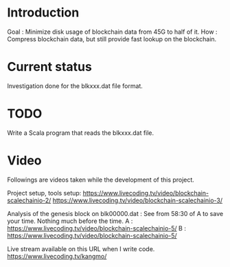 Introduction
============
Goal : Minimize disk usage of blockchain data from 45G to half of it.
How : Compress blockchain data, but still provide fast lookup on the blockchain.

Current status
==============
Investigation done for the blkxxx.dat file format.

TODO
====
Write a Scala program that reads the blkxxx.dat file.

Video
=====
Followings are videos taken while the development of this project.

Project setup, tools setup:
https://www.livecoding.tv/video/blockchain-scalechainio-2/
https://www.livecoding.tv/video/blockchain-scalechainio-3/

Analysis of the genesis block on blk00000.dat : 
See from 58:30 of A to save your time. Nothing much before the time. 
A : https://www.livecoding.tv/video/blockchain-scalechainio-5/
B : https://www.livecoding.tv/video/blockchain-scalechainio-5/

Live stream available on this URL when I write code.
https://www.livecoding.tv/kangmo/  
